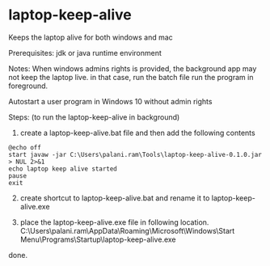 # laptop-keep-alive
Keeps the laptop alive for both windows and mac

Prerequisites:
jdk or java runtime environment

Notes:
When windows admins rights is provided, the background app may not keep the laptop live. in that case, run the batch file run the program in foreground.

Autostart a user program in Windows 10 without admin rights

Steps: (to run the laptop-keep-alive in background)

1. create a laptop-keep-alive.bat file and then add the following contents

```
@echo off
start javaw -jar C:\Users\palani.ram\Tools\laptop-keep-alive-0.1.0.jar > NUL 2>&1
echo laptop keep alive started
pause
exit
```
2. create shortcut to laptop-keep-alive.bat and rename it to laptop-keep-alive.exe

3. place the laptop-keep-alive.exe file in following location.
C:\Users\palani.ram\AppData\Roaming\Microsoft\Windows\Start Menu\Programs\Startup\laptop-keep-alive.exe
   
done.
